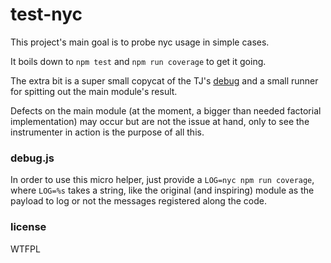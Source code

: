 test-nyc
========

This project's main goal is to probe nyc usage in simple cases.

It boils down to `npm test` and `npm run coverage` to get it going.

The extra bit is a super small copycat of the TJ's [debug](https://www.npmjs.com/package/debug) and a small runner for
spitting out the main module's result.

Defects on the main module (at the moment, a bigger than needed factorial implementation) may occur but are not the
issue at hand, only to see the instrumenter in action is the purpose of all this.

### debug.js

In order to use this micro helper, just provide a `LOG=nyc npm run coverage`, where `LOG=%s` takes a string, like the
original (and inspiring) module as the payload to log or not the messages registered along the code.

### license

WTFPL

